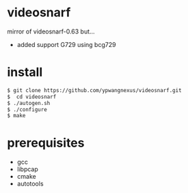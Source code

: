 # videosnarf

mirror of videosnarf-0.63 but...

  * added support G729 using bcg729

# install

```bash
$ git clone https://github.com/ypwangnexus/videosnarf.git
$  cd videosnarf
$ ./autogen.sh
$ ./configure
$ make
```

# prerequisites
 * gcc
 * libpcap
 * cmake
 * autotools
